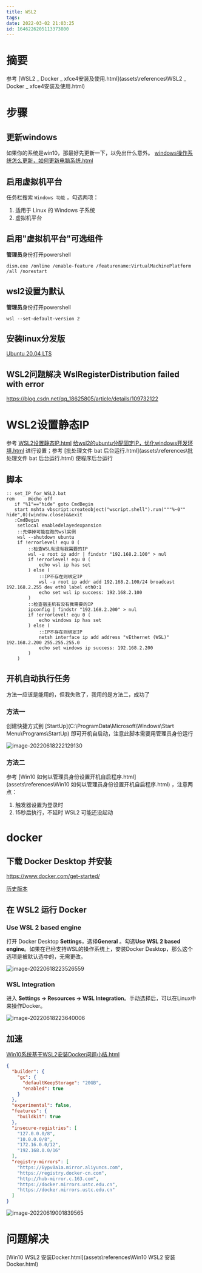 ```yaml
---
title: WSL2
tags: 
date: 2022-03-02 21:03:25
id: 1646226205113373800
---
```

# 摘要

参考 [WSL2 _ Docker _ xfce4安装及使用.html](assets\references\WSL2 _ Docker _ xfce4安装及使用.html) 

# 步骤

## 更新windows

如果你的系统是win10，那最好先更新一下，以免出什么意外。 [windows操作系统怎么更新，如何更新电脑系统.html](assets\references\windows操作系统怎么更新，如何更新电脑系统.html) 

## 启用虚拟机平台

任务栏搜索 `Windows 功能` ，勾选两项：

1. 适用于 Linux 的 Windows 子系统
2. 虚拟机平台

## 启用"虚拟机平台"可选组件

**管理员**身份打开powershell

```
dism.exe /online /enable-feature /featurename:VirtualMachinePlatform /all /norestart
```

## wsl2设置为默认

**管理员**身份打开powershell

```
wsl --set-default-version 2
```

## 安装linux分发版

[Ubuntu 20.04 LTS](https://www.microsoft.com/store/apps/9n6svws3rx71) 

## WSL2问题解决 WslRegisterDistribution failed with error

https://blog.csdn.net/qq_18625805/article/details/109732122

# WSL2设置静态IP

参考 [WSL2设置静态IP.html](assets\references\WSL2设置静态IP.html)  [给wsl2的ubuntu分配固定IP，优化windows开发环境.html](assets\references\给wsl2的ubuntu分配固定IP，优化windows开发环境.html) 进行设置；参考 [批处理文件 bat 后台运行.html](assets\references\批处理文件 bat 后台运行.html) 使程序后台运行

## 脚本

```
:: set_IP_for_WSL2.bat
rem     @echo off
   if "%1"=="hide" goto CmdBegin
   start mshta vbscript:createobject("wscript.shell").run("""%~0"" hide",0)(window.close)&&exit
   :CmdBegin
    setlocal enabledelayedexpansion
    ::先停掉可能在跑的wsl实例
    wsl --shutdown ubuntu
    if !errorlevel! equ 0 (
        ::检查WSL有没有我需要的IP
        wsl -u root ip addr | findstr "192.168.2.100" > nul
        if !errorlevel! equ 0 (
            echo wsl ip has set
        ) else (
            ::IP不存在则绑定IP
            wsl -u root ip addr add 192.168.2.100/24 broadcast 192.168.2.255 dev eth0 label eth0:1
            echo set wsl ip success: 192.168.2.100
        )
        ::检查宿主机有没有我需要的IP
        ipconfig | findstr "192.168.2.200" > nul
        if !errorlevel! equ 0 (
            echo windows ip has set
        ) else (
            ::IP不存在则绑定IP
            netsh interface ip add address "vEthernet (WSL)" 192.168.2.200 255.255.255.0
            echo set windows ip success: 192.168.2.200
        )
    )

```

## 开机自动执行任务

方法一应该是能用的，但我失败了，我用的是方法二，成功了

### 方法一

创建快捷方式到 [StartUp](C:\ProgramData\Microsoft\Windows\Start Menu\Programs\StartUp) 即可开机自启动，注意此脚本需要用管理员身份运行

![image-20220618222129130](assets/images/image-20220618222129130.png)

### 方法二

 参考 [Win10 如何以管理员身份设置开机自启程序.html](assets\references\Win10 如何以管理员身份设置开机自启程序.html) ，注意两点：

1. 触发器设置为登录时
2. 15秒后执行，不延时 WSL2 可能还没起动

# docker

## 下载 Docker Desktop 并安装

 https://www.docker.com/get-started/

 [历史版本](https://docs.docker.com/desktop/release-notes/)

## 在 WSL2 运行 Docker

### Use WSL 2 based engine

打开 Docker Desktop **Settings**，选择**General** 。勾选**Use WSL 2 based engine**。如果在已经支持WSL的操作系统上，安装Docker Desktop，那么这个选项是被默认选中的，无需更改。

![image-20220618223526559](assets/images/image-20220618223526559.png)

### WSL Integration

进入 **Settings -> Resources -> WSL Integration**。手动选择后，可以在Linux中来操作Docker。

![image-20220618223640006](assets/images/image-20220618223640006.png)

## 加速

 [Win10系统基于WSL2安装Docker问题小结.html](assets\references\Win10系统基于WSL2安装Docker问题小结.html) 

```json
{
  "builder": {
    "gc": {
      "defaultKeepStorage": "20GB",
      "enabled": true
    }
  },
  "experimental": false,
  "features": {
    "buildkit": true
  },
  "insecure-registries": [
    "127.0.0.0/8",
    "10.0.0.0/8",
    "172.16.0.0/12",
    "192.168.0.0/16"
  ],
  "registry-mirrors": [
    "https://6ypv0a1a.mirror.aliyuncs.com",
    "https://registry.docker-cn.com",
    "http://hub-mirror.c.163.com",
    "https://docker.mirrors.ustc.edu.cn",
    "https://docker.mirrors.ustc.edu.cn"
  ]
}
```

![image-20220619001839565](assets/images/image-20220619001839565.png)

# 问题解决

 [Win10 WSL2 安装Docker.html](assets\references\Win10 WSL2 安装Docker.html) 



